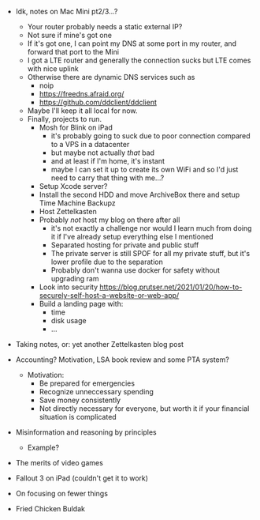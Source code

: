 * Idk, notes on Mac Mini pt2/3...?
  * Your router probably needs a static external IP?
  * Not sure if mine's got one
  * If it's got one, I can point my DNS at some port in my router, and forward that port to the Mini
  * I got a LTE router and generally the connection sucks but LTE comes with nice uplink
  * Otherwise there are dynamic DNS services such as
    * noip
    * https://freedns.afraid.org/
    * https://github.com/ddclient/ddclient
  * Maybe I'll keep it all local for now.
  * Finally, projects to run.
    * Mosh for Blink on iPad
      * it's probably going to suck due to poor connection compared to a VPS in a datacenter
      * but maybe not actually *that* bad
      * and at least if I'm home, it's instant
      * maybe I can set it up to create its own WiFi and so I'd just need to carry that thing with me...?
    * Setup Xcode server?
    * Install the second HDD and move ArchiveBox there and setup Time Machine Backupz
    * Host Zettelkasten
    * Probably *not* host my blog on there after all
      * it's not exactly a challenge nor would I learn much from doing it if I've already setup everything else I mentioned
      * Separated hosting for private and public stuff
      * The private server is still SPOF for all my private stuff, but it's lower profile due to the separation
      * Probably don't wanna use docker for safety without upgrading ram
    * Look into security https://blog.prutser.net/2021/01/20/how-to-securely-self-host-a-website-or-web-app/
    * Build a landing page with:
      * time
      * disk usage
      * ...



* Taking notes, or: yet another Zettelkasten blog post
* Accounting? Motivation, LSA book review and some PTA system?
  * Motivation:
    * Be prepared for emergencies
    * Recognize unneccessary spending
    * Save money consistently
    * Not directly necessary for everyone, but worth it if your financial situation is complicated
* Misinformation and reasoning by principles
  * Example?
* The merits of video games
* Fallout 3 on iPad (couldn't get it to work)
* On focusing on fewer things
* Fried Chicken Buldak

